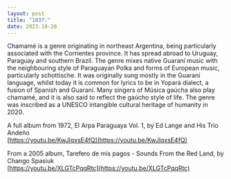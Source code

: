 ```yaml
---
layout: post
title: "1037:"
date: 2023-10-20
---
```


Chamamé is a genre originating in northeast Argentina, being particularly associated with the Corrientes province. It has spread abroad to Uruguay, Paraguay and southern Brazil. The genre mixes native Guaraní music with the neighbouring style of Paraguayan Polka and forms of European music, particularly schottische. It was originally sung mostly in the Guaraní language, whilst today it is common for lyrics to be in Yopará dialect, a fusion of Spanish and Guaraní. Many singers of Música gaúcha also play chamamé, and it is also said to reflect the gaúcho style of life. The genre was inscribed as a UNESCO intangible cultural heritage of humanity in 2020\.

A full album from 1972, El Arpa Paraguaya Vol. 1, by Ed Lange and His Trio Andeño  
[https://youtu.be/KwJlqxsE4fQ](https://youtu.be/KwJlqxsE4fQ)  
   
From a 2005 album, Tarefero de mis pagos \- Sounds From the Red Land, by Chango Spasiuk  
[https://youtu.be/XLGTcPqqRtc](https://youtu.be/XLGTcPqqRtc)
